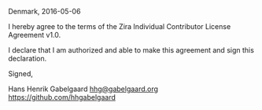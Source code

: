 Denmark, 2016-05-06

I hereby agree to the terms of the Zira Individual Contributor License
Agreement v1.0.

I declare that I am authorized and able to make this agreement and sign this
declaration.

Signed,

Hans Henrik Gabelgaard hhg@gabelgaard.org https://github.com/hhgabelgaard